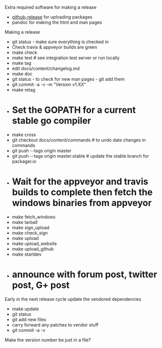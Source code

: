 Extra required software for making a release
  * [github-release](https://github.com/aktau/github-release) for uploading packages
  * pandoc for making the html and man pages

Making a release
  * git status - make sure everything is checked in
  * Check travis & appveyor builds are green
  * make check
  * make test # see integration test server or run locally
  * make tag
  * edit docs/content/changelog.md
  * make doc
  * git status - to check for new man pages - git add them
  * git commit -a -v -m "Version v1.XX"
  * make retag
  * # Set the GOPATH for a current stable go compiler
  * make cross
  * git checkout docs/content/commands # to undo date changes in commands
  * git push --tags origin master
  * git push --tags origin master:stable # update the stable branch for packager.io
  * # Wait for the appveyor and travis builds to complete then fetch the windows binaries from appveyor
  * make fetch_windows
  * make tarball
  * make sign_upload
  * make check_sign
  * make upload
  * make upload_website
  * make upload_github
  * make startdev
  * # announce with forum post, twitter post, G+ post

Early in the next release cycle update the vendored dependencies
  * make update
  * git status
  * git add new files
  * carry forward any patches to vendor stuff
  * git commit -a -v

Make the version number be just in a file?
